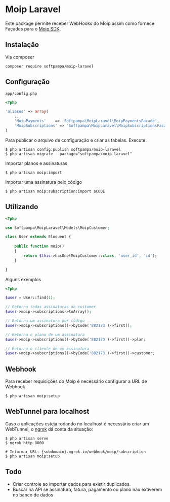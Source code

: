 # Moip Laravel
Este package permite receber WebHooks do Moip assim como fornece Façades para o [Moip SDK](https://github.com/Softpampa/moip-sdk-php).

## Instalação

Via composer

```
composer require softpampa/moip-laravel
```

## Configuração

`app/config.php`

```php
<?php

'aliases' => array(
    ...
    'MoipPayments'    => 'Softpampa\MoipLaravel\MoipPaymentsFacade',
    'MoipSubscriptions' => 'Softpampa\MoipLaravel\MoipSubscriptionsFacade'
)
```

Para publicar o arquivo de configuração e criar as tabelas. Execute:

```shell 
$ php artisan config:publish softpampa/moip-laravel
$ php artisan migrate --package="softpampa/moip-laravel"
``` 

Importar planos e assinaturas

```shell
$ php artisan moip:import
```

Importar uma assinatura pelo código

```shell
$ php artisan moip:subscription:import $CODE
```

## Utilizando

```php
<?php

use Softpampa\MoipLaravel\Models\MoipCustomer;

class User extends Eloquent {
    
    public function moip()
    {
        return $this->hasOne(MoipCustomer::class, 'user_id', 'id');
    }

}
```

Alguns exemplos

```php
<?php

$user = User::find(1);

// Retorna todas assinaturas do customer
$user->moip->subscriptions->toArray();

// Retorna um assinatura por código
$user->moip->subscriptions()->byCode('882173')->first();

// Retorna o plano de um assinatura
$user->moip->subscriptions()->byCode('882173')->first()->plan;

// Retorna o cliente de um assinatura
$user->moip->subscriptions()->byCode('882173')->first()->customer;
```

## Webhook

Para receber requisições do Moip é necessário configurar a URL de Webhook

```shell
$ php artisan moip:setup
```

## WebTunnel para localhost

Caso a aplicações esteja rodando no localhost é necessário criar um WebTunnel, o [ngrok](https://ngrok.com/) dá conta da situação:

```shell
$ php artisan serve
$ ngrok http 8000

# Informar URL: {subdomain}.ngrok.io/webhook/moip/subscription
$ php artisan moip:setup
```

## Todo

 * Criar controle ao importar dados para existir duplicados.
 * Buscar na API se assinatura, fatura, pagamento ou plano não extiverem no banco de dados

